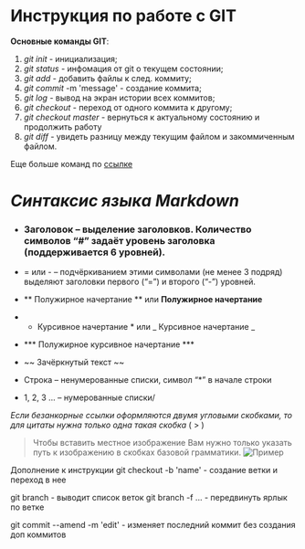 # Инструкция по работе с GIT

**Основные команды GIT**:

1. _git init_ - инициализация;
2. _git status_ - инфомация от git о текущем состоянии;
3. _git add_ - добавить файлы к след. коммиту;
4. _git commit_ -m 'message' - создание коммита;
5. _git log_ - вывод на экран истории всех коммитов;
6. _git checkout_ - переход от одного коммита к другому;
7. _git checkout master_ - вернуться к актуальному состоянию и продолжить работу 
8. _git diff_ - увидеть разницу между текущим файлом и закоммиченным файлом.

Еще больше команд по [ссылке](https://habr.com/ru/company/ruvds/blog/599929/)

 # ***Синтаксис языка Markdown***

 - ### Заголовок – выделение заголовков. Количество символов “#” задаёт уровень заголовка  (поддерживается 6 уровней).
- = или - – подчёркиванием этими символами (не менее 3 подряд) выделяют заголовки  первого (“=”) и второго (“-”) уровней.

- ** Полужирное начертание ** или __Полужирное начертание__

- * Курсивное начертание * или _ Курсивное начертание _

- *** Полужирное курсивное начертание ***

- ~~ Зачёркнутый текст ~~

* Строка – ненумерованные списки, символ “*” в начале строки

- 1, 2, 3 … – нумерованные списки/

*Если безанкорные ссылки оформляются двумя угловыми скобками, то для цитаты нужна только одна такая скобка* ( > )
>Чтобы вставить местное изображение
Вам нужно только указать путь к изображению в скобках базовой грамматики.
![Пример](https://texterra.ru/upload/img/14-01-2020/2/10.png) 


Дополнение к инструкции 
git checkout -b 'name' - создание ветки и переход в нее


git branch - выводит список веток 
git branch -f ... - передвинуть ярлык по ветке

git commit --amend -m 'edit' - изменяет последний коммит без создания доп коммитов

